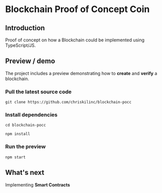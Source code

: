 # Blockchain Proof of Concept Coin

## Introduction
Proof of concept on how a Blockchain could be implemented using TypeScript/JS.


## Preview / demo
The project includes a preview demonstrating how to **create** and **verify** a blockchain.

### Pull the latest source code   
```
git clone https://github.com/chriskilinc/blockchain-pocc
```

### Install dependencies    
```
cd blockchain-pocc    
```    
```
npm install
```

### Run the preview    
```
npm start
```

## What's next
Implementing **Smart Contracts**